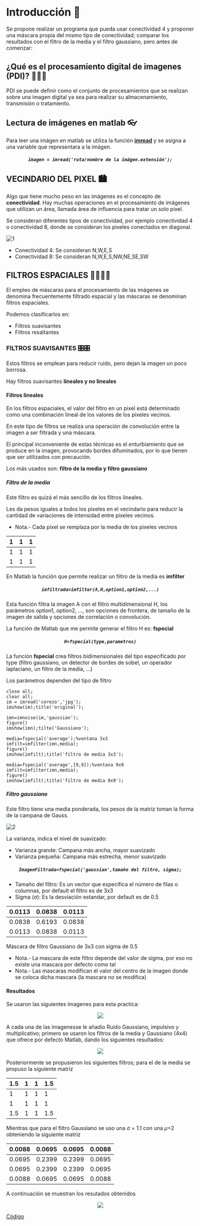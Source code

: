 # Introducción 📖
Se propone realizar un programa que pueda usar conectividad 4 y proponer una máscara propia del mismo tipo de conectividad; comparar los resultados con el filtro de la media y el filtro gaussiano, pero antes de comenzar:

## ¿Qué es el procesamiento digital de imagenes (PDI)? 🤷‍♂️🤷‍
PDI se puede definir como el conjunto de procesamientos que se realizan sobre una imagen digital ya sea para realizar su almacenamiento, transmisión o tratamiento.

## Lectura de imágenes en matlab 👓
Para leer una imágen en matlab se utiliza la función <a href="https://la.mathworks.com/help/matlab/ref/imread.html"> **imread**</a> y se asigna a una variable que representara a la imágen.

<h5 align="center"><code>imagen = imread('ruta/nombre de la imágen.extensión');</code></h5>

## VECINDARIO DEL PIXEL 🏙
Algo que tiene mucho peso en las imágenes es el concepto de **conectividad**. Hay muchas operaciones en el procesamiento de imágenes que utilizan un área, llamada área de influencia para tratar un solo pixel.

Se consideran diferentes tipos de conectividad, por ejemplo conectividad 4 o conectividad 8, donde se consideran los pixeles conectados en diagonal.

![1](DocIMG/1.PNG)

* Conectividad 4: Se consideran N,W,E,S
* Conectividad 8: Se consideran N,W,E,S,NW,NE,SE,SW

## FILTROS ESPACIALES 👩‍🚀👩‍🚀
El empleo de máscaras para el procesamiento de las imágenes se denomina frecuentemente filtrado espacial y las máscaras se denominan filtros espaciales.

Podemos clasificarlos en:
* Filtros suavisantes
* Filtros resaltantes

### FILTROS SUAVISANTES 🎛🎛
Estos filtros se emplean para reducir ruido, pero dejan la imagen un poco borrosa.

Hay filtros suavisantes **lineales y no lineales**

#### Filtros lineales
En los filtros espaciales, el valor del filtro en un pixel está determinado como una combinación lineal de los valores de los pixeles vecinos.

En este tipo de filtros se realiza una operación de convolución entre la imagen a ser filtrada y una máscara.

El principal inconveniente de estas técnicas es el enturbiamiento que se produce en la imagen, provocando bordes difuminados, por lo que tienen que ser utilizados con precaución.

Los más usados son: **filtro de la media y filtro gaussiano**

##### Filtro de la media
Este filtro es quizá el más sencillo de los filtros lineales.

Les da pesos iguales a todos los pixeles en el vecindario para reducir la cantidad de variaciones de intensidad entre pixeles vecinos.

* Nota.- Cada pixel se remplaza por la media de los pixeles vecinos

1 | 1 | 1
-------|--------|--------
1 | 1 | 1
1 | 1 | 1

En Matlab la función que permite realizar un filtro de la media es <a>**imfilter**</a>

<h5 align="center"><code>imfiltrada=imfilter(A,H,option1,option2,...)</code></h5>

Esta función filtra la imagen A con el filtro multidimensional H, los parámetros option1, option2, ..., son opciones de frontera, de tamaño de la imagen de salida y opciones de correlación o convolución.

La función de Matlab que me permite generar el filtro H es: <a>**fspecial**</a>

<h5 align="center"><code>H=fspecial(type,parametros)</code></h5>

La función <a>**fspecial**</a> crea filtros bidimensionales del tipo especificado por type (filtro gaussiano, un detector de bordes de sobel, un operador laplaciano, un filtro de la media, ...)

Los parámetros dependen del tipo de filtro

~~~
close all;
clear all;
im = imread('cerezo','jpg');
imshow(im);title('original');

imn=imnoise(im,'gaussian');
figure()
imshow(imn);tilte('Gaussiano');

media=fspecial('average');%ventana 3x3
imfilt=imfilter(imn,media);
figure()
imshow(imfilt);title('filtro de media 3x3');

media=fspecial('average',[9,9]);%ventana 9x9
imfilt=imfilter(imn,media);
figure()
imshow(imfilt);title('filtro de media 9x9');
~~~

##### Filtro gaussiano
Este filtro tiene una media ponderada, los pesos de la matriz toman la forma de la campana de Gauss.

![2](DocIMG/2.PNG)

La varianza, indica el nivel de suavizado:
* Varianza grande: Campana más ancha, mayor suavizado
* Varianza pequeña: Campana más estrecha, menor suavizado

<h5 align="center"><code>ImagenFiltrada=fspecial('gaussian',tamaño del filtro, sigma);</code></h5>

* Tamaño del filtro: Es un vector que especifica el número de filas o columnas, por default el filtro es de 3x3
* Sigma ($\sigma$): Es la desviación estandar, por default es de 0.5

0.0113 | 0.0838 | 0.0113
-------|--------|--------
0.0838 | 0.6193 | 0.0838
0.0113 | 0.0838 | 0.0113

Máscara de filtro Gaussiano de 3x3 con sigma de 0.5

* Nota.- La mascara de este filtro depende del valor de sigma, por eso no existe una mascara por defecto como tal
* Nota.- Las mascaras modifican el valor del centro de la imagen donde se coloca dicha mascara (la mascara no se modifica)

#### Resultados
Se usaron las siguientes imagenes para esta practica:

<div align="center"><img src="DocIMG/Prueba.gif"></div>

A cada una de las imagenesse le añadio Ruido Gaussiano, impulsivo y multiplicativo; primero se usaron los filtros de la media y Gaussiano (4x4) que ofrece por defecto Matlab, dando los siguientes resultados:

<div align="center"><img src="DocIMG/Matlab.gif"></div>

Posteriormente se propusieron los siguientes filtros; para el de la media se propuso la siguiente matriz

1.5 | 1 | 1 | 1.5
----|--------|--------|--------
1 | 1 | 1 | 1
1 | 1 | 1 | 1
1.5 | 1 | 1 | 1.5

Mientras que para el filtro Gaussiano se uso una $\sigma$ = 1.1 con una $\mu$=2 obteniendo la siguiente matriz

0.0088 | 0.0695 | 0.0695 | 0.0088
--|--|--|--
0.0695 | 0.2399 | 0.2399 | 0.0695
0.0695 | 0.2399 | 0.2399 | 0.0695
0.0088 | 0.0695 | 0.0695 | 0.0088

A continuación se muestran los resutados obtenidos

<div align="center"><img src="DocIMG/Resultado.gif"></div>

<a href="https://github.com/ArturoEmmanuelToledoAguado/Img_Filtro/blob/main/Img_Filtro.m">Código</a>
